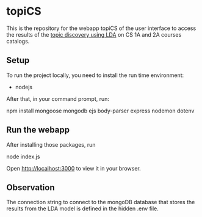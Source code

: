 # topiCS

This is the repository for the webapp topiCS of the user interface to access the results of the [topic discovery using LDA](https://github.com/Lucasvitoriano25/TopicDiscovery) on CS 1A and 2A courses catalogs.  

## Setup

To run the project locally, you need to install the run time environment:
- nodejs

After that, in your command prompt, run:

npm install mongoose mongodb ejs body-parser express nodemon dotenv

## Run the webapp

After installing those packages, run

node index.js    

Open [http://localhost:3000](http://localhost:3000) to view it in your browser.

## Observation

The connection string to connect to the mongoDB database that stores the results from the LDA model is defined in the hidden .env file.



